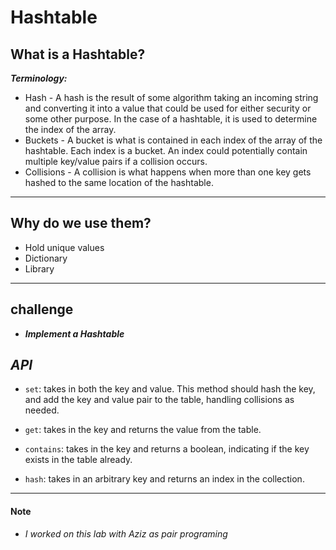# Hashtable

## What is a Hashtable?
***Terminology:***

- Hash - A hash is the result of some algorithm taking an incoming string and converting it into a value that could be used for either security or some other purpose. In the case of a hashtable, it is used to determine the index of the array.
- Buckets - A bucket is what is contained in each index of the array of the hashtable. Each index is a bucket. An index could potentially contain multiple key/value pairs if a collision occurs.
- Collisions - A collision is what happens when more than one key gets hashed to the same location of the hashtable.

---

## Why do we use them?
- Hold unique values
- Dictionary
- Library
---

## challenge
- ***Implement a Hashtable***

## *API*

- `set`: takes in both the key and value. This method should hash the key, and add the key and value pair to the table, handling collisions as needed.

- `get`: takes in the key and returns the value from the table.

- `contains`: takes in the key and returns a boolean, indicating if the key exists in the table already.

- `hash`: takes in an arbitrary key and returns an index in the collection.


---
#### Note
- *I worked on this lab with Aziz as pair programing*
